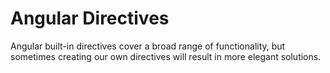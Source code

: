 # Angular Directives

Angular built-in directives cover a broad range of functionality, but sometimes creating our own directives will result in more elegant solutions.
